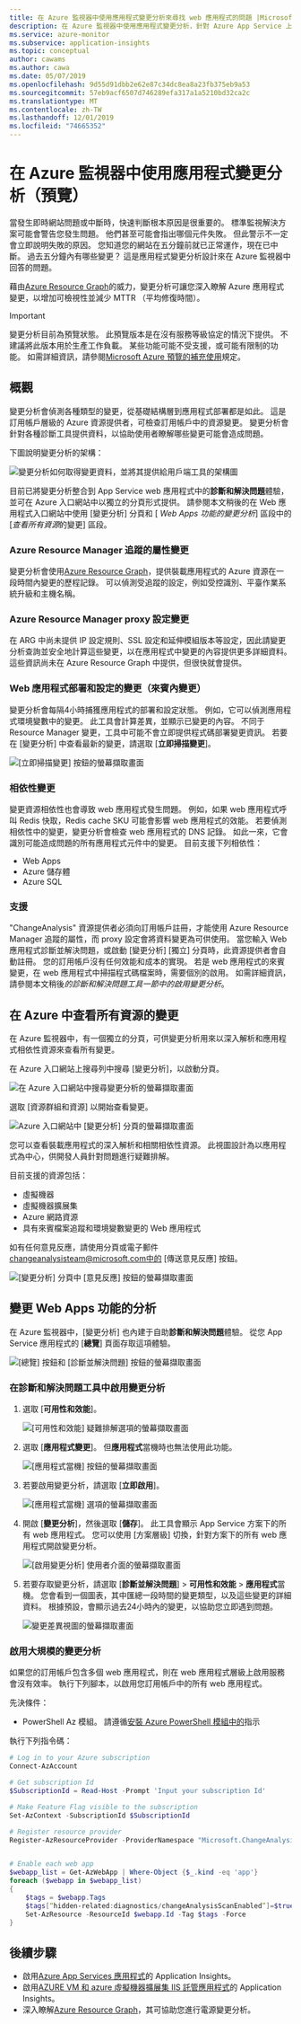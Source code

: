 ```yaml
---
title: 在 Azure 監視器中使用應用程式變更分析來尋找 web 應用程式的問題 |Microsoft Docs
description: 在 Azure 監視器中使用應用程式變更分析，針對 Azure App Service 上的即時網站上的應用程式問題進行疑難排解。
ms.service: azure-monitor
ms.subservice: application-insights
ms.topic: conceptual
author: cawams
ms.author: cawa
ms.date: 05/07/2019
ms.openlocfilehash: 9d55d91dbb2e62e87c34dc8ea8a23fb375eb9a53
ms.sourcegitcommit: 57eb9acf6507d746289efa317a1a5210bd32ca2c
ms.translationtype: MT
ms.contentlocale: zh-TW
ms.lasthandoff: 12/01/2019
ms.locfileid: "74665352"
---
```

# <a name="use-application-change-analysis-preview-in-azure-monitor"></a>在 Azure 監視器中使用應用程式變更分析（預覽）

當發生即時網站問題或中斷時，快速判斷根本原因是很重要的。 標準監視解決方案可能會警告您發生問題。 他們甚至可能會指出哪個元件失敗。 但此警示不一定會立即說明失敗的原因。 您知道您的網站在五分鐘前就已正常運作，現在已中斷。 過去五分鐘內有哪些變更？ 這是應用程式變更分析設計來在 Azure 監視器中回答的問題。

藉由[Azure Resource Graph](https://docs.microsoft.com/azure/governance/resource-graph/overview)的威力，變更分析可讓您深入瞭解 Azure 應用程式變更，以增加可檢視性並減少 MTTR （平均修復時間）。

> [!IMPORTANT]
> 變更分析目前為預覽狀態。 此預覽版本是在沒有服務等級協定的情況下提供。 不建議將此版本用於生產工作負載。 某些功能可能不受支援，或可能有限制的功能。 如需詳細資訊，請參閱[Microsoft Azure 預覽的補充使用](https://azure.microsoft.com/support/legal/preview-supplemental-terms/)規定。

## <a name="overview"></a>概觀

變更分析會偵測各種類型的變更，從基礎結構層到應用程式部署都是如此。 這是訂用帳戶層級的 Azure 資源提供者，可檢查訂用帳戶中的資源變更。 變更分析會針對各種診斷工具提供資料，以協助使用者瞭解哪些變更可能會造成問題。

下圖說明變更分析的架構：

![變更分析如何取得變更資料，並將其提供給用戶端工具的架構圖](./media/change-analysis/overview.png)

目前已將變更分析整合到 App Service web 應用程式中的**診斷和解決問題**體驗，並可在 Azure 入口網站中以獨立的分頁形式提供。
請參閱本文稍後的在 Web 應用程式入口網站中使用 [變更分析] 分頁和 [ *Web Apps 功能的變更分析*] 區段中的 [*查看所有資源*的變更] 區段。

### <a name="azure-resource-manager-tracked-properties-changes"></a>Azure Resource Manager 追蹤的屬性變更

變更分析會使用[Azure Resource Graph](https://docs.microsoft.com/azure/governance/resource-graph/overview)，提供裝載應用程式的 Azure 資源在一段時間內變更的歷程記錄。 可以偵測受追蹤的設定，例如受控識別、平臺作業系統升級和主機名稱。

### <a name="azure-resource-manager-proxied-setting-changes"></a>Azure Resource Manager proxy 設定變更
在 ARG 中尚未提供 IP 設定規則、SSL 設定和延伸模組版本等設定，因此請變更分析查詢並安全地計算這些變更，以在應用程式中變更的內容提供更多詳細資料。 這些資訊尚未在 Azure Resource Graph 中提供，但很快就會提供。

### <a name="changes-in-web-app-deployment-and-configuration-in-guest-changes"></a>Web 應用程式部署和設定的變更（來賓內變更）

變更分析會每隔4小時捕獲應用程式的部署和設定狀態。 例如，它可以偵測應用程式環境變數中的變更。 此工具會計算差異，並顯示已變更的內容。 不同于 Resource Manager 變更，工具中可能不會立即提供程式碼部署變更資訊。 若要在 [變更分析] 中查看最新的變更，請選取 [**立即掃描變更**]。

![[立即掃描變更] 按鈕的螢幕擷取畫面](./media/change-analysis/scan-changes.png)

### <a name="dependency-changes"></a>相依性變更

變更資源相依性也會導致 web 應用程式發生問題。 例如，如果 web 應用程式呼叫 Redis 快取，Redis cache SKU 可能會影響 web 應用程式的效能。 若要偵測相依性中的變更，變更分析會檢查 web 應用程式的 DNS 記錄。 如此一來，它會識別可能造成問題的所有應用程式元件中的變更。
目前支援下列相依性：
- Web Apps
- Azure 儲存體
- Azure SQL

### <a name="enablement"></a>支援
"ChangeAnalysis" 資源提供者必須向訂用帳戶註冊，才能使用 Azure Resource Manager 追蹤的屬性，而 proxy 設定會將資料變更為可供使用。 當您輸入 Web 應用程式診斷並解決問題，或啟動 [變更分析] [獨立] 分頁時，此資源提供者會自動註冊。 您的訂用帳戶沒有任何效能和成本的實現。
若是 web 應用程式的來賓變更，在 web 應用程式中掃描程式碼檔案時，需要個別的啟用。 如需詳細資訊，請參閱本文稍後*的診斷和解決問題工具一節中的啟用變更分析*。

## <a name="viewing-changes-for-all-resources-in-azure"></a>在 Azure 中查看所有資源的變更
在 Azure 監視器中，有一個獨立的分頁，可供變更分析用來以深入解析和應用程式相依性資源來查看所有變更。

在 Azure 入口網站上搜尋列中搜尋 [變更分析]，以啟動分頁。

![在 Azure 入口網站中搜尋變更分析的螢幕擷取畫面](./media/change-analysis/search-change-analysis.png)

選取 [資源群組和資源] 以開始查看變更。

![Azure 入口網站中 [變更分析] 分頁的螢幕擷取畫面](./media/change-analysis/change-analysis-standalone-blade.png)

您可以查看裝載應用程式的深入解析和相關相依性資源。 此視圖設計為以應用程式為中心，供開發人員針對問題進行疑難排解。

目前支援的資源包括：
- 虛擬機器
- 虛擬機器擴展集
- Azure 網路資源
- 具有來賓檔案追蹤和環境變數變更的 Web 應用程式

如有任何意見反應，請使用分頁或電子郵件 changeanalysisteam@microsoft.com中的 [傳送意見反應] 按鈕。

![[變更分析] 分頁中 [意見反應] 按鈕的螢幕擷取畫面](./media/change-analysis/change-analysis-feedback.png)

## <a name="change-analysis-for-the-web-apps-feature"></a>變更 Web Apps 功能的分析

在 Azure 監視器中，[變更分析] 也內建于自助**診斷和解決問題**體驗。 從您 App Service 應用程式的 [**總覽**] 頁面存取這項體驗。

![[總覽] 按鈕和 [診斷並解決問題] 按鈕的螢幕擷取畫面](./media/change-analysis/change-analysis.png)

### <a name="enable-change-analysis-in-the-diagnose-and-solve-problems-tool"></a>在診斷和解決問題工具中啟用變更分析

1. 選取 [**可用性和效能**]。

    ![[可用性和效能] 疑難排解選項的螢幕擷取畫面](./media/change-analysis/availability-and-performance.png)

1. 選取 [**應用程式變更**]。 但**應用程式**當機時也無法使用此功能。

   ![[應用程式當機] 按鈕的螢幕擷取畫面](./media/change-analysis/application-changes.png)

1. 若要啟用變更分析，請選取 [**立即啟用**]。

   ![[應用程式當機] 選項的螢幕擷取畫面](./media/change-analysis/enable-changeanalysis.png)

1. 開啟 [**變更分析**]，然後選取 [**儲存**]。 此工具會顯示 App Service 方案下的所有 web 應用程式。 您可以使用 [方案層級] 切換，針對方案下的所有 web 應用程式開啟變更分析。

    ![[啟用變更分析] 使用者介面的螢幕擷取畫面](./media/change-analysis/change-analysis-on.png)


1. 若要存取變更分析，請選取 [**診斷並解決問題**] > **可用性和效能** > **應用程式**當機。 您會看到一個圖表，其中匯總一段時間的變更類型，以及這些變更的詳細資料。 根據預設，會顯示過去24小時內的變更，以協助您立即遇到問題。

     ![變更差異視圖的螢幕擷取畫面](./media/change-analysis/change-view.png)


### <a name="enable-change-analysis-at-scale"></a>啟用大規模的變更分析

如果您的訂用帳戶包含多個 web 應用程式，則在 web 應用程式層級上啟用服務會沒有效率。 執行下列腳本，以啟用您訂用帳戶中的所有 web 應用程式。

先決條件：
* PowerShell Az 模組。 請遵循[安裝 Azure PowerShell 模組中的](https://docs.microsoft.com/powershell/azure/install-az-ps?view=azps-2.6.0)指示

執行下列指令碼：

```PowerShell
# Log in to your Azure subscription
Connect-AzAccount

# Get subscription Id
$SubscriptionId = Read-Host -Prompt 'Input your subscription Id'

# Make Feature Flag visible to the subscription
Set-AzContext -SubscriptionId $SubscriptionId

# Register resource provider
Register-AzResourceProvider -ProviderNamespace "Microsoft.ChangeAnalysis"


# Enable each web app
$webapp_list = Get-AzWebApp | Where-Object {$_.kind -eq 'app'}
foreach ($webapp in $webapp_list)
{
    $tags = $webapp.Tags
    $tags[“hidden-related:diagnostics/changeAnalysisScanEnabled”]=$true
    Set-AzResource -ResourceId $webapp.Id -Tag $tags -Force
}

```



## <a name="next-steps"></a>後續步驟

- 啟用[Azure App Services 應用程式](azure-web-apps.md)的 Application Insights。
- 啟用[AZURE VM 和 azure 虛擬機器擴展集 IIS 託管應用程式](azure-vm-vmss-apps.md)的 Application Insights。
- 深入瞭解[Azure Resource Graph](https://docs.microsoft.com/azure/governance/resource-graph/overview)，其可協助您進行電源變更分析。
